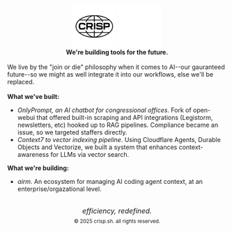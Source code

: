 <div align="center">
  <img src="https://raw.githubusercontent.com/crisp-sh/.github/refs/heads/main/static/logo-light.svg#gh-light-mode-only" alt="crisp logo light" width="100"/>
  <img src="https://raw.githubusercontent.com/crisp-sh/.github/refs/heads/main/static/logo-dark.svg#gh-dark-mode-only" alt="crisp logo dark" width="100"/>
</div>
<div align="center" style="">
  <strong>We're building tools for the future.</strong>
  <br />
  <br />
  <div align="left">
    We live by the "join or die" philosophy when it comes to AI--our gauranteed future--so we might as well integrate it into our workflows, else we'll be replaced.
  <br />
  <br />
  <strong>What we've built:</strong>
  <ul>
    <li>
      <em>OnlyPrompt, an AI chatbot for congressional offices</em>. Fork of open-webui that offered built-in scraping and API integrations (Legistorm, newsletters, etc) hooked up to RAG pipelines. Compliance became an issue, so we targeted staffers directly.
    </li>
    <li>
      <em>Context7 to vector indexing pipeline</em>. Using Cloudflare Agents, Durable Objects and Vectorize, we built a system that enhances context-awareness for LLMs via vector search.
    </li>
    </ul>
    <strong>What we're building:</strong>
    <ul>
      <li>
        <em>airm</em>. An ecosystem for managing AI coding agent context, at an enterprise/orgazational level.
      </li>
    </ul>
  </div>
</div>
  
  <br />
  <br />
  
  <div align="center" style="font-size: 1rem; margin-top: -1rem;">
    <i>efficiency, redefined.</i>
  </div>
<div align="center">
  <sub>© 2025 crisp.sh. all rights reserved.</sub>
</div>
